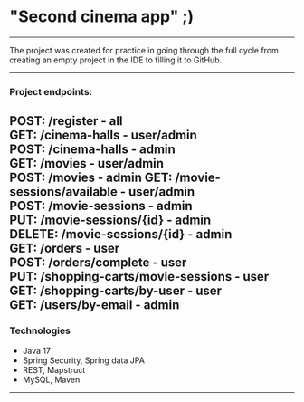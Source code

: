 # "Second cinema app" ;)

---
The project was created for practice in going through the full cycle
from creating an empty project in the IDE to filling it to GitHub.

---
### Project endpoints:
POST: /register - all  
GET: /cinema-halls - user/admin  
POST: /cinema-halls - admin  
GET: /movies - user/admin  
POST: /movies - admin
GET: /movie-sessions/available - user/admin  
POST: /movie-sessions - admin  
PUT: /movie-sessions/{id} - admin  
DELETE: /movie-sessions/{id} - admin  
GET: /orders - user  
POST: /orders/complete - user  
PUT: /shopping-carts/movie-sessions - user  
GET: /shopping-carts/by-user - user  
GET: /users/by-email - admin  
---
### Technologies
- Java 17
- Spring Security, Spring data JPA
- REST, Mapstruct
- MySQL, Maven
---
